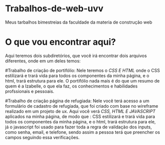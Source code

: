 # Trabalhos-de-web-uvv
Meus tarbalhos bimestreias da faculdade da materia de construção web

# O que vou encontrar aqui?
Aqui teremos dois subdiretórios, que você irá encontrar dois arquivos diferentes, onde em um deles temos:

#Trabalho de criação de portifólio:
Nele teremos o *CSS E HTML*  onde o CSS estilizará e trará vida para todos os componentes da minha página, e o html, trará estrutura para ele.
O portifólio nada mais é do que um resumo de quem é a Izabelle, o que ela faz, os conhecimentos e habilidades profssionais e pessoais.

#Trabalho de criação página de refugiada:
Nele você terá acesso a um formulário de cadastro de refugiada, que foi criado com base no wireframe realizado em um projeto de ux.
Aqui você verá *CSS, HTML E JAVASCRIPT* aplicados na minha página, de modo que : CSS estilizará e trará vida para todos os componentes da minha página, e o html, trará estrutura para ele, já o javascript foi usado para fazer toda a regra de validação dos inputs, como senha, email, e telefone, sendo assim a pessoa terá que preencher os campos seguindo essa verificações.

